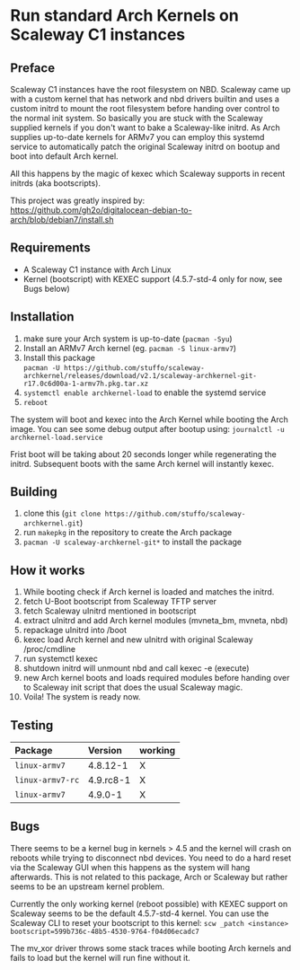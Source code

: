 Run standard Arch Kernels on Scaleway C1 instances
==================================================

## Preface
Scaleway C1 instances have the root filesystem on NBD. Scaleway came up with
a custom kernel that has network and nbd drivers builtin and uses a custom 
initrd to mount the root filesystem before handing over control to the normal
init system. So basically you are stuck with the Scaleway supplied kernels if
you don't want to bake a Scaleway-like initrd. As Arch supplies up-to-date
kernels for ARMv7 you can employ this systemd service to automatically patch 
the original Scaleway initrd on bootup and boot into default Arch kernel.

All this happens by the magic of kexec which Scaleway supports in recent 
initrds (aka bootscripts).

This project was greatly inspired by:  
https://github.com/gh2o/digitalocean-debian-to-arch/blob/debian7/install.sh

## Requirements
* A Scaleway C1 instance with Arch Linux
* Kernel (bootscript) with KEXEC support (4.5.7-std-4 only for now, see Bugs below) 

## Installation
1. make sure your Arch system is up-to-date (`pacman -Syu`)
2. Install an ARMv7 Arch kernel (eg. `pacman -S linux-armv7`)
3. Install this package  
   `pacman -U https://github.com/stuffo/scaleway-archkernel/releases/download/v2.1/scaleway-archkernel-git-r17.0c6d00a-1-armv7h.pkg.tar.xz`
4. `systemctl enable archkernel-load` to enable the systemd service
5. `reboot` 

The system will boot and kexec into the Arch Kernel while booting the Arch 
image. You can see some debug output after bootup using:
`journalctl -u archkernel-load.service`

Frist boot will be taking about 20 seconds longer while regenerating the
initrd. Subsequent boots with the same Arch kernel will instantly kexec.

## Building
1. clone this (`git clone https://github.com/stuffo/scaleway-archkernel.git`)
2. run `makepkg` in the repository to create the Arch package
3. `pacman -U scaleway-archkernel-git*` to install the package

## How it works
1. While booting check if Arch kernel is loaded and matches the initrd.
2. fetch U-Boot bootscript from Scaleway TFTP server
3. fetch Scaleway uInitrd mentioned in bootscript
4. extract uInitrd and add Arch kernel modules (mvneta_bm, mvneta, nbd) 
5. repackage uInitrd into /boot
6. kexec load Arch kernel and new uInitrd with original Scaleway /proc/cmdline 
7. run systemctl kexec
8. shutdown initrd will unmount nbd and call kexec -e (execute)
9. new Arch kernel boots and loads required modules before handing over to 
   Scaleway init script that does the usual Scaleway magic.
10. Voila! The system is ready now.

## Testing
| Package          | Version   | working |
| :--------------- | :-------- | :------ |
| `linux-armv7`    | 4.8.12-1  | X       |
| `linux-armv7-rc` | 4.9.rc8-1 | X       |
| `linux-armv7`    | 4.9.0-1   | X       |

## Bugs
There seems to be a kernel bug in kernels > 4.5 and the kernel will crash 
on reboots while trying to disconnect nbd devices. You need to do a hard reset
via the Scaleway GUI when this happens as the system will hang afterwards. This
is not related to this package, Arch or Scaleway but rather seems to be an
upstream kernel problem.

Currently the only working kernel (reboot possible) with KEXEC support on 
Scaleway seems to be the default 4.5.7-std-4 kernel. 
You can use the Scaleway CLI to reset your bootscript to this kernel:
  `scw _patch <instance> bootscript=599b736c-48b5-4530-9764-f04d06ecadc7`

The mv_xor driver throws some stack traces while booting Arch kernels and fails
to load but the kernel will run fine without it. 
